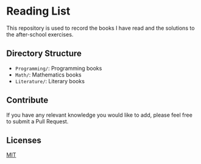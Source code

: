 # Reading List

This repository is used to record the books I have read and the solutions to the after-school exercises.

## Directory Structure

- `Programming/`: Programming books
- `Math/`: Mathematics books
- `Literature/`: Literary books


## Contribute

If you have any relevant knowledge you would like to add, please feel free to submit a Pull Request.

## Licenses

[MIT](https://opensource.org/licenses/MIT)